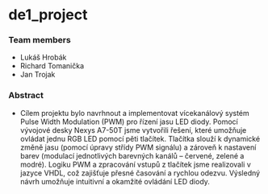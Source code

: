 # de1_project

### Team members

* Lukáš Hrobák
* Richard Tomanička
* Jan Trojak

### Abstract
* Cílem projektu bylo navrhnout a implementovat vícekanálový systém Pulse Width Modulation (PWM) pro řízení jasu LED diody. Pomocí vývojové desky Nexys A7-50T jsme vytvořili řešení, které umožňuje ovládat jednu RGB LED pomocí pěti tlačítek. Tlačítka slouží k dynamické změně jasu (pomocí úpravy střídy PWM signálu) a zároveň k nastavení barev (modulací jednotlivých barevných kanálů – červené, zelené a modré). Logiku PWM a zpracování vstupů z tlačítek jsme realizovali v jazyce VHDL, což zajišťuje přesné časování a rychlou odezvu. Výsledný návrh umožňuje intuitivní a okamžité ovládání LED diody.


